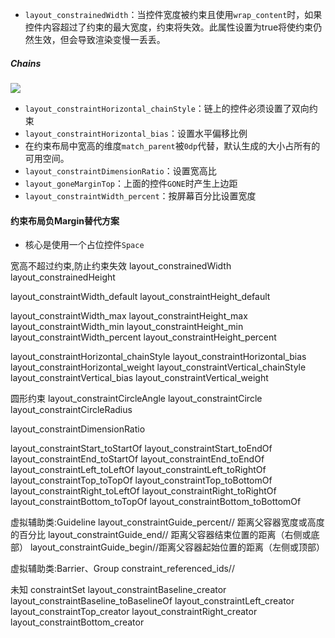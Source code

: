 * `layout_constrainedWidth`：当控件宽度被约束且使用`wrap_content`时，如果控件内容超过了约束的最大宽度，约束将失效。此属性设置为true将使约束仍然生效，但会导致渲染变慢一丢丢。

##### Chains
![](https://github.com/part5/note/raw/master/pic/constraint_chains.png)
* `layout_constraintHorizontal_chainStyle`：链上的控件必须设置了双向约束
* `layout_constraintHorizontal_bias`：设置水平偏移比例
* 在约束布局中宽高的维度`match_parent`被`0dp`代替，默认生成的大小占所有的可用空间。
* `layout_constraintDimensionRatio`：设置宽高比
* `layout_goneMarginTop`：上面的控件`GONE`时产生上边距
* `layout_constraintWidth_percent`：按屏幕百分比设置宽度

#### 约束布局负Margin替代方案
* 核心是使用一个占位控件`Space`

宽高不超过约束,防止约束失效
layout_constrainedWidth
layout_constrainedHeight

layout_constraintWidth_default
layout_constraintHeight_default

layout_constraintWidth_max
layout_constraintHeight_max
layout_constraintWidth_min
layout_constraintHeight_min
layout_constraintWidth_percent
layout_constraintHeight_percent

layout_constraintHorizontal_chainStyle
layout_constraintHorizontal_bias
layout_constraintHorizontal_weight
layout_constraintVertical_chainStyle
layout_constraintVertical_bias
layout_constraintVertical_weight

圆形约束
layout_constraintCircleAngle
layout_constraintCircle
layout_constraintCircleRadius

layout_constraintDimensionRatio

layout_constraintStart_toStartOf
layout_constraintStart_toEndOf
layout_constraintEnd_toStartOf
layout_constraintEnd_toEndOf
layout_constraintLeft_toLeftOf
layout_constraintLeft_toRightOf
layout_constraintTop_toTopOf
layout_constraintTop_toBottomOf
layout_constraintRight_toLeftOf
layout_constraintRight_toRightOf
layout_constraintBottom_toTopOf
layout_constraintBottom_toBottomOf

虚拟辅助类:Guideline
layout_constraintGuide_percent// 距离父容器宽度或高度的百分比
layout_constraintGuide_end// 距离父容器结束位置的距离（右侧或底部）
layout_constraintGuide_begin//距离父容器起始位置的距离（左侧或顶部）

虚拟辅助类:Barrier、Group
constraint_referenced_ids// 

未知
constraintSet
layout_constraintBaseline_creator
layout_constraintBaseline_toBaselineOf
layout_constraintLeft_creator
layout_constraintTop_creator
layout_constraintRight_creator
layout_constraintBottom_creator

